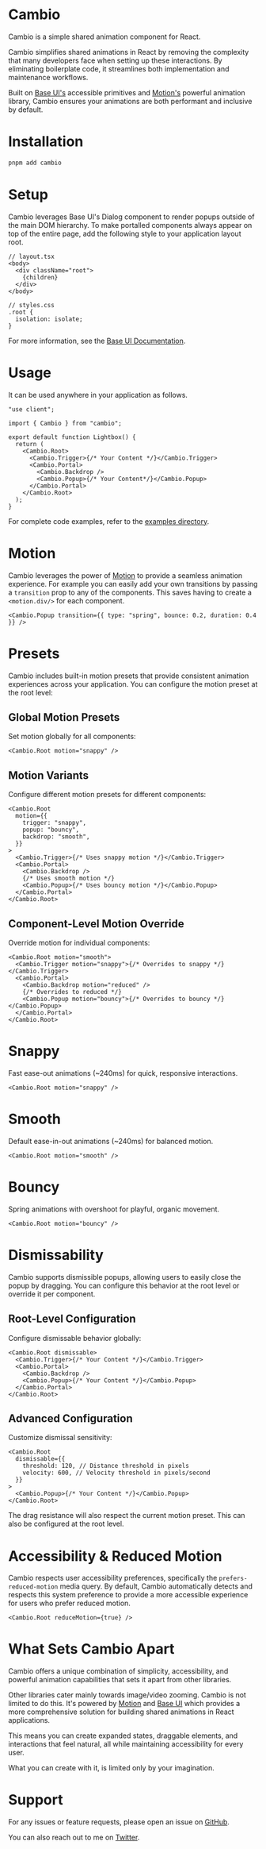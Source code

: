 # Cambio

Cambio is a simple shared animation component for React.

Cambio simplifies shared animations in React by removing the complexity that many developers face when setting up these interactions.
By eliminating boilerplate code, it streamlines both implementation and maintenance workflows.

Built on [Base UI's](https://base-ui.com/) accessible primitives and [Motion's](https://motion.dev/) powerful animation library,
Cambio ensures your animations are both performant and inclusive by default.

# Installation

```bash
pnpm add cambio
```

# Setup

Cambio leverages Base UI's Dialog component to render popups outside of the main DOM hierarchy.
To make portalled components always appear on top of the entire page, add the following style to your application layout root.

```tsx
// layout.tsx
<body>
  <div className="root">
    {children}
  </div>
</body>

// styles.css
.root {
  isolation: isolate;
}
```

For more information, see the [Base UI Documentation](https://base-ui.com/react/overview/quick-start#set-up-portals).

# Usage

It can be used anywhere in your application as follows.

```tsx lineNumbers
"use client";

import { Cambio } from "cambio";

export default function Lightbox() {
  return (
    <Cambio.Root>
      <Cambio.Trigger>{/* Your Content */}</Cambio.Trigger>
      <Cambio.Portal>
        <Cambio.Backdrop />
        <Cambio.Popup>{/* Your Content*/}</Cambio.Popup>
      </Cambio.Portal>
    </Cambio.Root>
  );
}
```

For complete code examples, refer to the [examples directory](https://github.com/raphaelsalaja/cambio/tree/main/website/components/examples).

# Motion

Cambio leverages the power of [Motion](https://motion.dev/) to provide a seamless animation experience.
For example you can easily add your own transitions by passing a `transition` prop to any of the components.
This saves having to create a `<motion.div/>` for each component.

```tsx
<Cambio.Popup transition={{ type: "spring", bounce: 0.2, duration: 0.4 }} />
```

# Presets

Cambio includes built-in motion presets that provide consistent animation experiences across your application. You can configure the motion preset at the root level:

## Global Motion Presets

Set motion globally for all components:

```tsx lineNumbers
<Cambio.Root motion="snappy" />
```

## Motion Variants

Configure different motion presets for different components:

```tsx lineNumbers
<Cambio.Root
  motion={{
    trigger: "snappy",
    popup: "bouncy",
    backdrop: "smooth",
  }}
>
  <Cambio.Trigger>{/* Uses snappy motion */}</Cambio.Trigger>
  <Cambio.Portal>
    <Cambio.Backdrop />
    {/* Uses smooth motion */}
    <Cambio.Popup>{/* Uses bouncy motion */}</Cambio.Popup>
  </Cambio.Portal>
</Cambio.Root>
```

## Component-Level Motion Override

Override motion for individual components:

```tsx lineNumbers
<Cambio.Root motion="smooth">
  <Cambio.Trigger motion="snappy">{/* Overrides to snappy */}</Cambio.Trigger>
  <Cambio.Portal>
    <Cambio.Backdrop motion="reduced" />
    {/* Overrides to reduced */}
    <Cambio.Popup motion="bouncy">{/* Overrides to bouncy */}</Cambio.Popup>
  </Cambio.Portal>
</Cambio.Root>
```

# Snappy

Fast ease-out animations (~240ms) for quick, responsive interactions.

```tsx
<Cambio.Root motion="snappy" />
```

# Smooth

Default ease-in-out animations (~240ms) for balanced motion.

```tsx
<Cambio.Root motion="smooth" />
```

# Bouncy

Spring animations with overshoot for playful, organic movement.

```tsx
<Cambio.Root motion="bouncy" />
```

# Dismissability

Cambio supports dismissible popups, allowing users to easily close the popup by dragging. You can configure this behavior at the root level or override it per component.

## Root-Level Configuration

Configure dismissable behavior globally:

```tsx lineNumbers
<Cambio.Root dismissable>
  <Cambio.Trigger>{/* Your Content */}</Cambio.Trigger>
  <Cambio.Portal>
    <Cambio.Backdrop />
    <Cambio.Popup>{/* Your Content */}</Cambio.Popup>
  </Cambio.Portal>
</Cambio.Root>
```

## Advanced Configuration

Customize dismissal sensitivity:

```tsx lineNumbers
<Cambio.Root
  dismissable={{
    threshold: 120, // Distance threshold in pixels
    velocity: 600, // Velocity threshold in pixels/second
  }}
>
  <Cambio.Popup>{/* Your Content */}</Cambio.Popup>
</Cambio.Root>
```

The drag resistance will also respect the current motion preset. This can also be configured at the root level.

# Accessibility & Reduced Motion

Cambio respects user accessibility preferences, specifically the `prefers-reduced-motion` media query. By default, Cambio automatically detects and respects this system preference to provide a more accessible experience for users who prefer reduced motion.

```tsx
<Cambio.Root reduceMotion={true} />
```

# What Sets Cambio Apart

Cambio offers a unique combination of simplicity, accessibility, and powerful animation capabilities that sets it apart from other libraries.

Other libraries cater mainly towards image/video zooming. Cambio is not limited to do this. It's powered by [Motion](https://motion.dev/) and [Base UI](https://base-ui.com/) which provides a more comprehensive solution for building shared animations in React applications.

This means you can create expanded states, draggable elements, and interactions that feel natural, all while maintaining accessibility for every user.

What you can create with it, is limited only by your imagination.

# Support

For any issues or feature requests, please open an issue on [GitHub](https://github.com/raphaelsalaja/cambio).

You can also reach out to me on [Twitter](https://x.com/raphaelsalaja).
